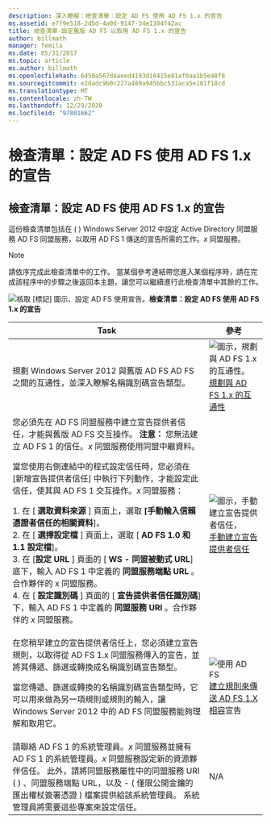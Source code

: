 ```yaml
---
description: 深入瞭解：檢查清單：設定 AD FS 使用 AD FS 1.x 的宣告
ms.assetid: e7f9e518-2d5d-4a0d-9147-34e1304f42ac
title: 檢查清單-設定舊版 AD FS 以取用 AD FS 1.x 的宣告
author: billmath
manager: femila
ms.date: 05/31/2017
ms.topic: article
ms.author: billmath
ms.openlocfilehash: 6d58a567d4aeed4193d10415e81af0aa1b5e48f8
ms.sourcegitcommit: e2dadc9b0c227a489a945bbc531aca5e101f18cd
ms.translationtype: MT
ms.contentlocale: zh-TW
ms.lasthandoff: 12/29/2020
ms.locfileid: "97801662"
---
```

# <a name="checklist-configuring-ad-fs--to-consume-claims-from-ad-fs-1x"></a>檢查清單：設定 AD FS 使用 AD FS 1.x 的宣告


## <a name="checklist-configuring-ad-fs-to-consume-claims-from-ad-fs-1x"></a>檢查清單：設定 AD FS 使用 AD FS 1.x 的宣告
這份檢查清單包括在 \( \) Windows Server 2012 中設定 Active Directory 同盟服務 AD FS 同盟服務，以取用 AD FS 1 傳送的宣告所需的工作。*x* 同盟服務。

> [!NOTE]
> 請依序完成此檢查清單中的工作。 當某個參考連結帶您進入某個程序時，請在完成該程序中的步驟之後返回本主題，讓您可以繼續進行此檢查清單中其餘的工作。

![核取 [標記] 圖示、設定 AD FS 使用宣告。](media/2b05dce3-938f-4168-9b8f-1f4398cbdb9b.gif)**檢查清單：設定 AD FS 使用 AD FS 1.x 的宣告**

|Task|參考|
|--------|-------------|
|規劃 Windows Server 2012 與舊版 AD FS AD FS 之間的互通性，並深入瞭解名稱識別碼宣告類型。|![圖示，規劃與 AD FS 1.x 的互通性。](media/faa393df-4856-4431-9eda-4f4e5be72a90.gif)[規劃與 AD FS 1.x 的互通性](/previous-versions/windows/it-pro/windows-server-2012-R2-and-2012/ff678040(v=ws.11))|
| 您必須先在 AD FS 同盟服務中建立宣告提供者信任，才能與舊版 AD FS 交互操作。 **注意：** 您無法建立 AD FS 1 的信任。*x* 同盟服務使用同盟中繼資料。<p>當您使用右側連結中的程式設定信任時，您必須在 [新增宣告提供者信任] 中執行下列動作，才能設定此信任，使其與 AD FS 1 交互操作。*x* 同盟服務：<p>1. 在 [ **選取資料來源** ] 頁面上，選取 **[手動輸入信賴憑證者信任的相關資料**]。<br />2. 在 [ **選擇設定檔** ] 頁面上，選取 [ **AD FS 1.0 和1.1 設定檔**]。<br />3. 在 [**設定 URL** ] 頁面的 [ **WS \- 同盟被動式 URL**] 底下，輸入 AD FS 1 中定義的 **同盟服務端點 URL** 。合作夥伴的 x 同盟服務。<br />4. 在 [ **設定識別碼** ] 頁面的 [ **宣告提供者信任識別碼**] 下，輸入 AD FS 1 中定義的 **同盟服務 URI** 。合作夥伴的 *x* 同盟服務。|![圖示，手動建立宣告提供者信任，](media/faa393df-4856-4431-9eda-4f4e5be72a90.gif)[手動建立宣告提供者信任](../../ad-fs/operations/Create-a-Claims-Provider-Trust.md)|
| 在您稍早建立的宣告提供者信任上，您必須建立宣告規則，以取得從 AD FS 1.x 同盟服務傳入的宣告，並將其傳遞、篩選或轉換成名稱識別碼宣告類型。<p>當您傳遞、篩選或轉換的名稱識別碼宣告類型時，它可以用來做為另一項規則或規則的輸入，讓 Windows Server 2012 中的 AD FS 同盟服務能夠理解和取用它。|![使用 AD FS](media/faa393df-4856-4431-9eda-4f4e5be72a90.gif)[建立規則來傳送 AD FS 1.X 相容](../../ad-fs/operations/Create-a-Rule-to-Send-an-AD-FS-1x-Compatible-Claim.md)宣告|
| 請聯絡 AD FS 1 的系統管理員。*x* 同盟服務並擁有 AD FS 1 的系統管理員。*x* 同盟服務設定新的資源夥伴信任。 此外，請將同盟服務屬性中的同盟服務 URI \( \) 、同盟服務端點 URL，以及 \- \( 僅限公開金鑰的匯出權杖簽署憑證 \) 檔案提供給該系統管理員。 系統管理員將需要這些專案來設定信任。|N\/A|
